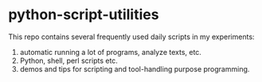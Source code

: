 # python-script-utilities
This repo contains several frequently used daily scripts in my experiments: 

1. automatic running a lot of programs, analyze texts, etc.
2. Python, shell, perl scripts etc.
3. demos and tips for scripting and tool-handling purpose programming.

